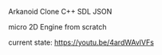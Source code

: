 Arkanoid Clone
C++
SDL
JSON

micro 2D Engine from scratch


current state: https://youtu.be/4ardWAvlVFs
